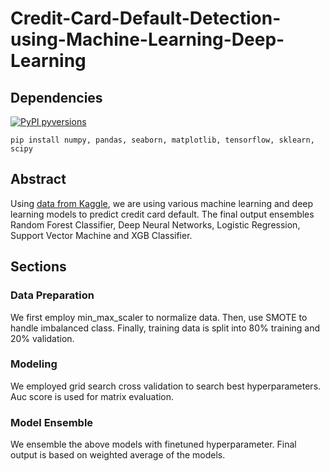 # Credit-Card-Default-Detection-using-Machine-Learning-Deep-Learning

## Dependencies
[![PyPI pyversions](https://img.shields.io/pypi/pyversions/ansicolortags.svg)](https://pypi.python.org/pypi/ansicolortags/)
```
pip install numpy, pandas, seaborn, matplotlib, tensorflow, sklearn, scipy
```
## Abstract
Using [data from Kaggle](https://www.kaggle.com/hassanamin/uci-credit-card), we are using various machine learning and deep learning models to predict credit card default. The final output ensembles Random Forest Classifier, Deep Neural Networks, Logistic Regression, Support Vector Machine and XGB Classifier.

## Sections
### Data Preparation
We first employ min_max_scaler to normalize data. Then, use SMOTE to handle imbalanced class. Finally, training data is split into 80% training and 20% validation. 

### Modeling
We employed grid search cross validation to search best hyperparameters. Auc score is used for matrix evaluation.

### Model Ensemble
We ensemble the above models with finetuned hyperparameter. Final output is based on weighted average of the models. 
